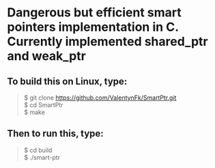 # Dangerous but efficient smart pointers implementation in C.</br>Currently implemented shared_ptr and weak_ptr</br>
## To build this on Linux, type:
>$ git clone https://github.com/ValentynFk/SmartPtr.git</br>
>$ cd SmartPtr</br>
>$ make</br>
## Then to run this, type:
>$ cd build</br>
>$ ./smart-ptr</br>
